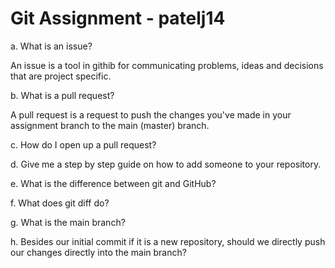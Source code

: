 # Git Assignment - patelj14

a. What is an issue?
 
 An issue is a tool in githib for communicating problems, ideas and decisions that are project specific. 

b. What is a pull request?

A pull request is a request to push the changes you've made in your assignment branch to the main (master) branch.  

c. How do I open up a pull request?





d. Give me a step by step guide on how to add someone to your repository.

e. What is the difference between git and GitHub?

f. What does git diff do?

g. What is the main branch?

h. Besides our initial commit if it is a new repository, should we directly push our changes directly into the main branch?
